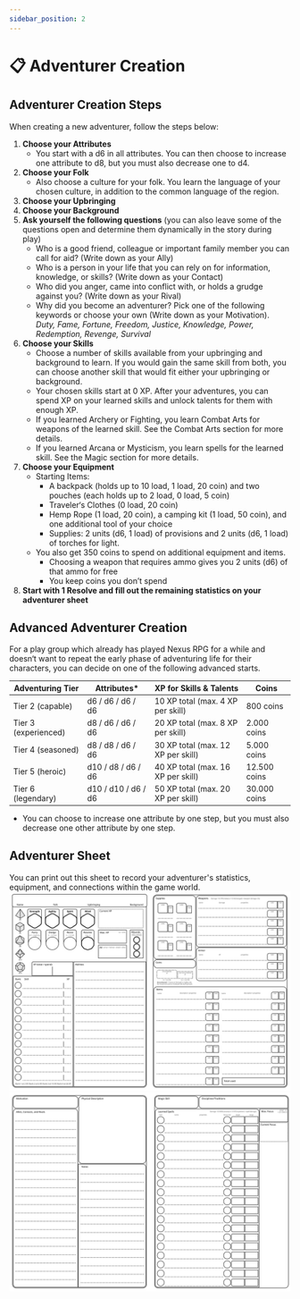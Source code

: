 ```yaml
---
sidebar_position: 2
---
```


# 📋 Adventurer Creation

## Adventurer Creation Steps

When creating a new adventurer, follow the steps below:

1. **Choose your Attributes**
    - You start with a d6 in all attributes. You can then choose to increase one attribute to d8, but you must also decrease one to d4.
2. **Choose your Folk**
    - Also choose a culture for your folk. You learn the language of your chosen culture, in addition to the common language of the region.
3. **Choose your Upbringing**
4. **Choose your Background**
5. **Ask yourself the following questions** (you can also leave some of the questions open and determine them dynamically in the story during play)
    - Who is a good friend, colleague or important family member you can call for aid? (Write down as your Ally)
    - Who is a person in your life that you can rely on for information, knowledge, or skills? (Write down as your Contact)
    - Who did you anger, came into conflict with, or holds a grudge against you? (Write down as your Rival)
    - Why did you become an adventurer? Pick one of the following keywords or choose your own (Write down as your Motivation).
    *Duty, Fame, Fortune, Freedom, Justice, Knowledge, Power, Redemption, Revenge, Survival*
6. **Choose your Skills**
    - Choose a number of skills available from your upbringing and background to learn. If you would gain the same skill from both, you can choose another skill that would fit either your upbringing or background.
    - Your chosen skills start at 0 XP. After your adventures, you can spend XP on your learned skills and unlock talents for them with enough XP.
    - If you learned Archery or Fighting, you learn Combat Arts for weapons of the learned skill. See the Combat Arts section for more details.
    - If you learned Arcana or Mysticism, you learn spells for the learned skill. See the Magic section for more details.
7. **Choose your Equipment**
    - Starting Items:
        - A backpack (holds up to 10 load, 1 load, 20 coin) and two pouches (each holds up to 2 load, 0 load, 5 coin)
        - Traveler‘s Clothes (0 load, 20 coin)
        - Hemp Rope (1 load, 20 coin), a camping kit (1 load, 50 coin), and one additional tool of your choice
        - Supplies: 2 units (d6, 1 load) of provisions and 2 units (d6, 1 load) of torches for light.
    - You also get 350 coins to spend on additional equipment and items.
        - Choosing a weapon that requires ammo gives you 2 units (d6) of that ammo for free
        - You keep coins you don’t spend
8. **Start with 1 Resolve and fill out the remaining statistics on your adventurer sheet**

## Advanced Adventurer Creation

For a play group which already has played Nexus RPG for a while and doesn‘t want to repeat the early phase of adventuring life for their characters, you can decide on one of the following advanced starts.

| Adventuring Tier | Attributes* | XP for Skills & Talents | Coins |
| --- | --- | --- | --- |
| Tier 2 (capable) | d6 / d6 / d6 / d6 | 10 XP total (max. 4 XP per skill) | 800 coins |
| Tier 3 (experienced) | d8 / d6 / d6 / d6 | 20 XP total (max. 8 XP per skill) | 2.000 coins |
| Tier 4 (seasoned) | d8 / d8 / d6 / d6 | 30 XP total (max. 12 XP per skill) | 5.000 coins |
| Tier 5 (heroic) | d10 / d8 / d6 / d6 | 40 XP total (max. 16 XP per skill) | 12.500 coins |
| Tier 6 (legendary) | d10 / d10 / d6 / d6 | 50 XP total (max. 20 XP per skill) | 30.000 coins |

* You can choose to increase one attribute by one step, but you must also decrease one other attribute by one step.

## Adventurer Sheet
You can print out this sheet to record your adventurer's statistics, equipment, and connections within the game world.
![](./img/adventurer-sheet-p1.jpg)
![](./img/adventurer-sheet-p2.jpg)

